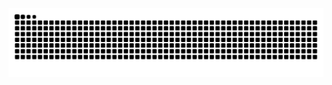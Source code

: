 <picture>
  <source media="(prefers-color-scheme: dark)" srcset="https://raw.githubusercontent.com/XWArtem/tobiasmeyhoefer/output/github-snake-dark.svg" />
  <source media="(prefers-color-scheme: light)" srcset="https://raw.githubusercontent.com/XWArtem/tobiasmeyhoefer/output/github-snake.svg" />
  <img alt="github-snake" src="https://raw.githubusercontent.com/XWArtem/tobiasmeyhoefer/output/github-snake.svg" />
</picture>
